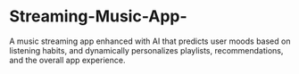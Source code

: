 # Streaming-Music-App-
A music streaming app enhanced with AI that predicts user moods based on listening habits, and dynamically personalizes playlists, recommendations, and the overall app experience.
